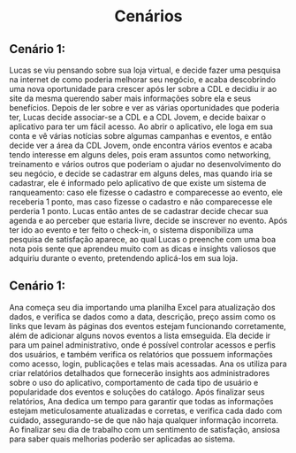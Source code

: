 <div align="center">
<h1>Cenários</h1>
</div>
<h2>Cenário 1:</h2> 
Lucas se viu pensando sobre sua loja virtual, e decide fazer uma pesquisa na internet de
como poderia melhorar seu negócio, e acaba descobrindo uma nova oportunidade para
crescer após ler sobre a CDL e decidiu ir ao site da mesma querendo saber mais
informações sobre ela e seus benefícios. Depois de ler sobre e ver as várias oportunidades
que poderia ter, Lucas decide associar-se a CDL e a CDL Jovem, e decide baixar o
aplicativo para ter um fácil acesso. Ao abrir o aplicativo, ele loga em sua conta e vê várias
notícias sobre algumas campanhas e eventos, e então decide ver a área da CDL Jovem,
onde encontra vários eventos e acaba tendo interesse em alguns deles, pois eram assuntos
como networking, treinamento e vários outros que poderiam o ajudar no desenvolvimento
do seu negócio, e decide se cadastrar em alguns deles, mas quando iria se cadastrar, ele é
informado pelo aplicativo de que existe um sistema de ranqueamento: caso ele fizesse o
cadastro e comparecesse ao evento, ele receberia 1 ponto, mas caso fizesse o cadastro e
não comparecesse ele perderia 1 ponto. Lucas então antes de se cadastrar decide checar
sua agenda e ao perceber que estaria livre, decide se inscrever no evento. Após ter ido ao
evento e ter feito o check-in, o sistema disponibiliza uma pesquisa de satisfação aparece,
ao qual Lucas o preenche com uma boa nota pois sente que aprendeu muito com as dicas e
insights valiosos que adquiriu durante o evento, pretendendo aplicá-los em sua loja.

<h2>Cenário 1:</h2> 
Ana começa seu dia importando uma planilha Excel para atualização dos dados, e verifica
se dados como a data, descrição, preço assim como os links que levam às páginas dos
eventos estejam funcionando corretamente, além de adicionar alguns novos eventos a lista
emseguida. Ela decide ir para um painel administrativo, onde é possível controlar acessos e
perfis dos usuários, e também verifica os relatórios que possuem informações como acesso,
login, publicações e telas mais acessadas. Ana os utiliza para criar relatórios detalhados
que fornecerão insights aos administradores sobre o uso do aplicativo, comportamento de
cada tipo de usuário e popularidade dos eventos e soluções do catálogo. Após finalizar seus
relatórios, Ana dedica um tempo para garantir que todas as informações estejam
meticulosamente atualizadas e corretas, e verifica cada dado com cuidado, assegurando-se
de que não haja qualquer informação incorreta. Ao finalizar seu dia de trabalho com um
sentimento de satisfação, ansiosa para saber quais melhorias poderão ser aplicadas ao
sistema.